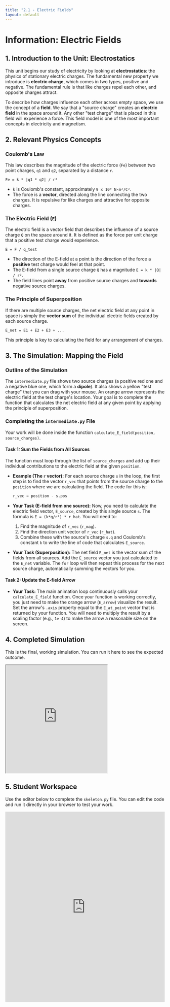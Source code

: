 ```yaml
---
title: "2.1 - Electric Fields"
layout: default
---
```

# Information: Electric Fields

## 1. Introduction to the Unit: Electrostatics

This unit begins our study of electricity by looking at **electrostatics**: the physics of stationary electric charges. The fundamental new property we introduce is **electric charge**, which comes in two types, positive and negative. The fundamental rule is that like charges repel each other, and opposite charges attract.

To describe how charges influence each other across empty space, we use the concept of a **field**. We say that a "source charge" creates an **electric field** in the space around it. Any other "test charge" that is placed in this field will experience a force. This field model is one of the most important concepts in electricity and magnetism.

## 2. Relevant Physics Concepts

### Coulomb's Law

This law describes the magnitude of the electric force (`Fe`) between two point charges, `q1` and `q2`, separated by a distance `r`.

`Fe = k * |q1 * q2| / r²`

-   `k` is Coulomb's constant, approximately `9 x 10⁹ N·m²/C²`.
-   The force is a **vector**, directed along the line connecting the two charges. It is repulsive for like charges and attractive for opposite charges.

### The Electric Field (`E`)

The electric field is a vector field that describes the influence of a source charge `Q` on the space around it. It is defined as the force per unit charge that a positive test charge would experience.

`E = F / q_test`

-   The direction of the E-field at a point is the direction of the force a **positive** test charge would feel at that point.
-   The E-field from a single source charge `Q` has a magnitude `E = k * |Q| / r²`.
-   The field lines point **away** from positive source charges and **towards** negative source charges.

### The Principle of Superposition

If there are multiple source charges, the net electric field at any point in space is simply the **vector sum** of the individual electric fields created by each source charge.

`E_net = E1 + E2 + E3 + ...`

This principle is key to calculating the field for any arrangement of charges.

## 3. The Simulation: Mapping the Field

### Outline of the Simulation

The `intermediate.py` file shows two source charges (a positive red one and a negative blue one, which form a **dipole**). It also shows a yellow "test charge" that you can drag with your mouse. An orange arrow represents the electric field at the test charge's location. Your goal is to complete the function that calculates the net electric field at any given point by applying the principle of superposition.

### Completing the `intermediate.py` File

Your work will be done inside the function `calculate_E_field(position, source_charges)`.

#### **Task 1: Sum the Fields from All Sources**

The function must loop through the list of `source_charges` and add up their individual contributions to the electric field at the given `position`.

- **Example (The `r` vector):** For each source charge `s` in the loop, the first step is to find the vector `r_vec` that points from the source charge to the `position` where we are calculating the field. The code for this is:
  ```python
  r_vec = position - s.pos
  ```

- **Your Task (E-field from one source):** Now, you need to calculate the electric field vector, `E_source`, created by this single source `s`. The formula is `E = (k*q/r²) * r_hat`. You will need to:
    1.  Find the magnitude of `r_vec` (`r_mag`).
    2.  Find the direction unit vector of `r_vec` (`r_hat`).
    3.  Combine these with the source's charge `s.q` and Coulomb's constant `k` to write the line of code that calculates `E_source`.

- **Your Task (Superposition):** The net field `E_net` is the vector sum of the fields from all sources. Add the `E_source` vector you just calculated to the `E_net` variable. The `for` loop will then repeat this process for the next source charge, automatically summing the vectors for you.

#### **Task 2: Update the E-field Arrow**

- **Your Task:** The main animation loop continuously calls your `calculate_E_field` function. Once your function is working correctly, you just need to make the orange arrow (`E_arrow`) visualize the result. Set the arrow's `.axis` property equal to the `E_at_point` vector that is returned by your function. You will need to multiply the result by a scaling factor (e.g., `1e-4`) to make the arrow a reasonable size on the screen.

## 4. Completed Simulation

This is the final, working simulation. You can run it here to see the expected outcome.

<iframe src="https://glowscript.org/#/user/cglenz/folder/APSimulations-2/program/2.1-complete.py" width="320" height="340"></iframe>

## 5. Student Workspace

Use the editor below to complete the `skeleton.py` file. You can edit the code and run it directly in your browser to test your work.

<iframe src="https://trinket.io/embed/glowscript/695dc7931799" width="100%" height="600" frameborder="0" marginwidth="0" marginheight="0" allowfullscreen></iframe>